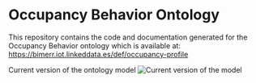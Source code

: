 # Occupancy Behavior Ontology
This repository contains the code and documentation generated for the Occupancy Behavior ontology which is available at:
https://bimerr.iot.linkeddata.es/def/occupancy-profile

Current version of the ontology model
![Current version of the model](https://github.com/oeg-upm/bimerr-occupant-behavior/tree/master/diagrams/Occupancy_Behavior.jpg "Occupancy Profile model")
